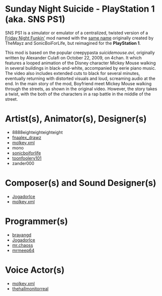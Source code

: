 # Sunday Night Suicide - PlayStation 1 (aka. SNS PS1)
SNS PS1 is a simulator or emulator of a centralized, twisted version of a [Friday Night Funkin'](https://ninja-muffin24.itch.io/funkin) mod named with the [same name](https://gamebanana.com/mods/325161) originally created by TheMayz and SonicBoiForLife, but reimagined for the **PlayStation 1**.

This mod is based on the popular creepypasta *suicidemouse.avi*, originally written by Alexander Culafi on October 22, 2009, on 4chan. It which features a looped animation of the Disney character Mickey Mouse walking in several buildings in black-and-white, accompanied by eerie piano music. The video also includes extended cuts to black for several minutes, eventually returning with distorted visuals and loud, screaming audio at the end. In the main story of the mod, Boyfriend meet Mickey Mouse walking through the streets, as shown in the original video. However, the story takes a twist, with the both of the characters in a rap battle in the middle of the street.

# Artist(s), Animator(s), Designer(s)
- 8888eighteighteighteight
- [fnaalex_drawz](https://x.com/FNAALEX_DRAWZ)
- [molkey.xml](https://x.com/molkeyxml)
- mono
- [sonicboiforlife](https://www.tiktok.com/@sonicboi_backup)
- [toonfoolery101](https://x.com/ToonFoolery101)
- zander000

# Composer(s) and Sound Designer(s)
- [JogadorIce](https://www.youtube.com/@retrojogador)
- [molkey.xml](https://x.com/molkeyxml)

# Programmer(s)
- [brayangd](https://github.com/brayangd0)
- [JogadorIce](https://www.youtube.com/@retrojogador)
- [mr.chaoss](https://github.com/mrchaoss1)
- [mrmeep64](https://x.com/mrmeep64)

# Voice Actor(s)
- [molkey.xml](https://x.com/molkeyxml)
- [thehallmonitorreal](https://www.youtube.com/@hallmonitorva)
